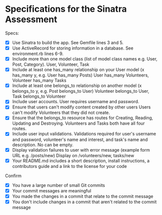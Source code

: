 # Specifications for the Sinatra Assessment

Specs:
- [x] Use Sinatra to build the app.  See Gemfile lines 3 and 5.
- [x] Use ActiveRecord for storing information in a database.  See environment.rb lines 6-9.
- [x] Include more than one model class (list of model class names e.g. User, Post, Category).  User, Volunteer, Task
- [x] Include at least one has_many relationship on your User model (x has_many y, e.g. User has_many Posts)  User has_many Volunteers, Volunteer has_many Tasks
- [x] Include at least one belongs_to relationship on another model (x belongs_to y, e.g. Post belongs_to User)  Volunteer belongs_to User, Task belongs_to Volunteer
- [x] Include user accounts.  User requires username and password.
- [x] Ensure that users can't modify content created by other users  Users can't modify Volunteers that they did not create.
- [x] Ensure that the belongs_to resource has routes for Creating, Reading, Updating and Destroying. Volunteers and Tasks both have all four routes.
- [x] Include user input validations.  Validations required for user's username and password, volunteer's name and interest, and task's name and description.  No can be empty.
- [x] Display validation failures to user with error message (example form URL e.g. /posts/new)  Display on /volunteers/new, tasks/new
- [x] Your README.md includes a short description, install instructions, a contributors guide and a link to the license for your code

Confirm
- [x] You have a large number of small Git commits
- [x] Your commit messages are meaningful
- [x] You made the changes in a commit that relate to the commit message
- [x] You don't include changes in a commit that aren't related to the commit message

